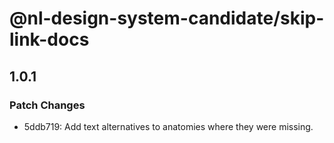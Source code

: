 # @nl-design-system-candidate/skip-link-docs

## 1.0.1

### Patch Changes

- 5ddb719: Add text alternatives to anatomies where they were missing.

